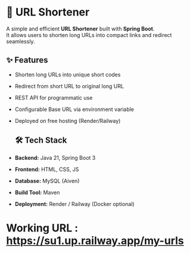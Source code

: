 # 🔗 URL Shortener

A simple and efficient **URL Shortener** built with **Spring Boot**.  
It allows users to shorten long URLs into compact links and redirect seamlessly.  

## ✨ Features
- Shorten long URLs into unique short codes  
- Redirect from short URL to original long URL  
- REST API for programmatic use  
- Configurable Base URL via environment variable
- Deployed on free hosting (Render/Railway)

  ## 🛠️ Tech Stack
- **Backend:** Java 21, Spring Boot 3
- **Frontend:** HTML, CSS, JS
- **Database:** MySQL (Aiven)  
- **Build Tool:** Maven  
- **Deployment:** Render / Railway (Docker optional)

# Working URL : https://su1.up.railway.app/my-urls
